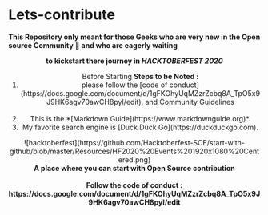 # Lets-contribute

<B>This Repository only meant for those Geeks who are very new in the Open source Community 🤩 and who are eagerly waiting <center>to kickstart there journey in *HACKTOBERFEST 2020* </B>
<ol> 
  Before Starting <B>Steps to be Noted :</B> <br>
  <li>please follow the [code of conduct](https://docs.google.com/document/d/1gFKOhyUqMZzrZcbq8A_TpO5x9J9HK6agv70awCH8pyI/edit). and  Community Guidelines</li>  <br>
  <li>This is the *[Markdown Guide](https://www.markdownguide.org)*.</li>
  <li>My favorite search engine is [Duck Duck Go](https://duckduckgo.com).</li>
 </ol>
![hacktoberfest](https://github.com/Hacktoberfest-SCE/start-with-github/blob/master/Resources/HF2020%20Events%201920x1080%20Centered.png)
<div align="center"> <b>A place where you can start with Open Source contribution<b> </div> <br>
<B>Follow the code of conduct : <B> https://docs.google.com/document/d/1gFKOhyUqMZzrZcbq8A_TpO5x9J9HK6agv70awCH8pyI/edit
  
